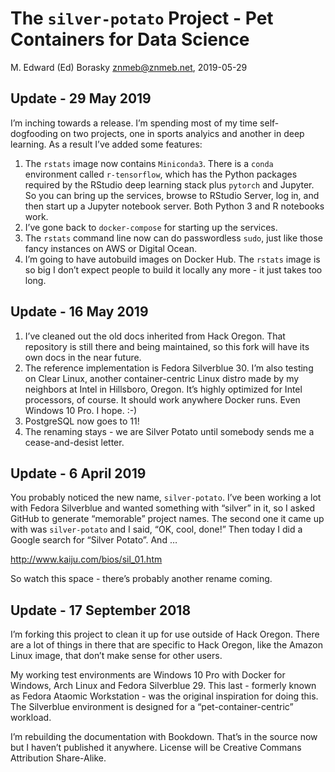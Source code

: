 
# The `silver-potato` Project - Pet Containers for Data Science

M. Edward (Ed) Borasky <znmeb@znmeb.net>, 2019-05-29

## Update - 29 May 2019

I’m inching towards a release. I’m spending most of my time
self-dogfooding on two projects, one in sports analyics and another in
deep learning. As a result I’ve added some features:

1.  The `rstats` image now contains `Miniconda3`. There is a `conda`
    environment called `r-tensorflow`, which has the Python packages
    required by the RStudio deep learning stack plus `pytorch` and
    Jupyter. So you can bring up the services, browse to RStudio Server,
    log in, and then start up a Jupyter notebook server. Both Python 3
    and R notebooks work.
2.  I’ve gone back to `docker-compose` for starting up the services.
3.  The `rstats` command line now can do passwordless `sudo`, just like
    those fancy instances on AWS or Digital Ocean.
4.  I’m going to have autobuild images on Docker Hub. The `rstats` image
    is so big I don’t expect people to build it locally any more - it
    just takes too long.

## Update - 16 May 2019

1.  I’ve cleaned out the old docs inherited from Hack Oregon. That
    repository is still there and being maintained, so this fork will
    have its own docs in the near future.
2.  The reference implementation is Fedora Silverblue 30. I’m also
    testing on Clear Linux, another container-centric Linux distro made
    by my neighbors at Intel in Hillsboro, Oregon. It’s highly optimized
    for Intel processors, of course. It should work anywhere Docker
    runs. Even Windows 10 Pro. I hope. :-)
3.  PostgreSQL now goes to 11\!
4.  The renaming stays - we are Silver Potato until somebody sends me a
    cease-and-desist letter.

## Update - 6 April 2019

You probably noticed the new name, `silver-potato`. I’ve been working a
lot with Fedora Silverblue and wanted something with “silver” in it, so
I asked GitHub to generate “memorable” project names. The second one it
came up with was `silver-potato` and I said, “OK, cool, done\!” Then
today I did a Google search for “Silver Potato”. And …

<http://www.kaiju.com/bios/sil_01.htm>

So watch this space - there’s probably another rename coming.

## Update - 17 September 2018

I’m forking this project to clean it up for use outside of Hack Oregon.
There are a lot of things in there that are specific to Hack Oregon,
like the Amazon Linux image, that don’t make sense for other users.

My working test environments are Windows 10 Pro with Docker for Windows,
Arch Linux and Fedora Silverblue 29. This last - formerly known as
Fedora Ataomic Workstation - was the original inspiration for doing
this. The Silverblue environment is designed for a
“pet-container-centric” workload.

I’m rebuilding the documentation with Bookdown. That’s in the source now
but I haven’t published it anywhere. License will be Creative Commans
Attribution Share-Alike.
